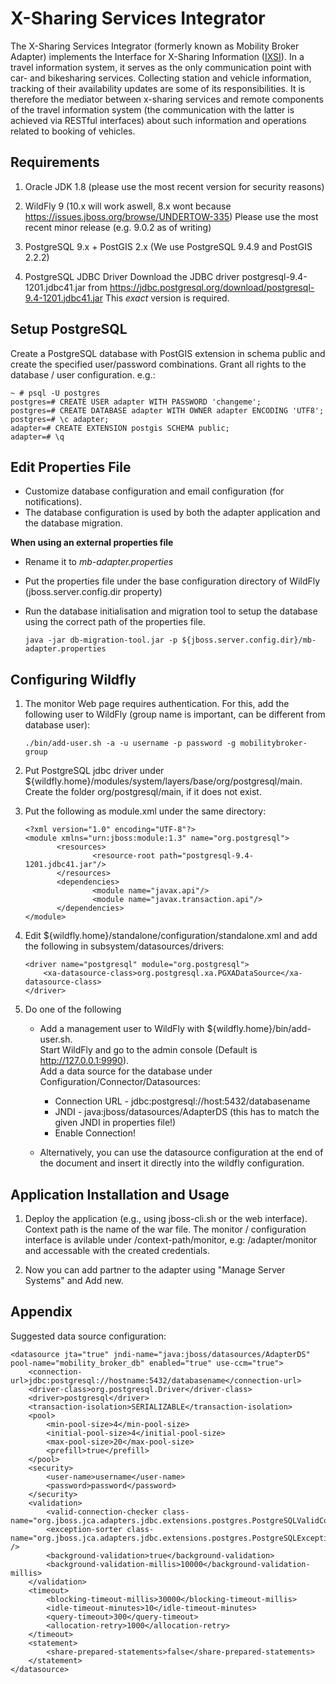 # X-Sharing Services Integrator

The X-Sharing Services Integrator (formerly known as Mobility Broker Adapter) implements the Interface for X-Sharing Information ([IXSI](/about/ixsi)).
In a travel information system, it serves as the only communication point with car- and bikesharing services.
Collecting station and vehicle information, tracking of their availability updates are some of its responsibilities.
It is therefore the mediator between x-sharing services and remote components of the travel information system (the communication with the latter is achieved via RESTful interfaces) about such information and operations related to booking of vehicles.

Requirements
-----

1. Oracle JDK 1.8 (please use the most recent version for security reasons)

2. WildFly 9 (10.x will work aswell, 8.x wont because https://issues.jboss.org/browse/UNDERTOW-335)
   Please use the most recent minor release (e.g. 9.0.2 as of writing)

3. PostgreSQL 9.x + PostGIS 2.x (We use PostgreSQL 9.4.9 and PostGIS 2.2.2)

4. PostgreSQL JDBC Driver
   Download the JDBC driver postgresql-9.4-1201.jdbc41.jar from https://jdbc.postgresql.org/download/postgresql-9.4-1201.jdbc41.jar
   This _exact_ version is required.
   
Setup PostgreSQL
-----

Create a PostgreSQL database with PostGIS extension in schema public and create the specified user/password combinations. 
Grant all rights to the database / user configuration. 
e.g.:

```
~ # psql -U postgres
postgres=# CREATE USER adapter WITH PASSWORD 'changeme';
postgres=# CREATE DATABASE adapter WITH OWNER adapter ENCODING 'UTF8';
postgres=# \c adapter;
adapter=# CREATE EXTENSION postgis SCHEMA public;
adapter=# \q
```

Edit Properties File
-----
- Customize database configuration and email configuration (for notifications).
- The database configuration is used by both the adapter application and the database migration.

**When using an external properties file**

- Rename it to *mb-adapter.properties*
- Put the properties file under the base configuration directory of WildFly (jboss.server.config.dir property)
- Run the database initialisation and migration tool to setup the database using the correct path of the properties file.
    
    ```
    java -jar db-migration-tool.jar -p ${jboss.server.config.dir}/mb-adapter.properties
    ```

Configuring Wildfly
-----

1. The monitor Web page requires authentication. For this, add the following user to WildFly (group name is important, can be different from database user):

    ```
    ./bin/add-user.sh -a -u username -p password -g mobilitybroker-group
    ```

2. Put PostgreSQL jdbc driver under ${wildfly.home}/modules/system/layers/base/org/postgresql/main. Create the folder org/postgresql/main, if it does not exist.

3. Put the following as module.xml under the same directory:

    ```
    <?xml version="1.0" encoding="UTF-8"?>
    <module xmlns="urn:jboss:module:1.3" name="org.postgresql">
           <resources>  
                   <resource-root path="postgresql-9.4-1201.jdbc41.jar"/>  
           </resources>  
           <dependencies>  
                   <module name="javax.api"/>  
                   <module name="javax.transaction.api"/>  
           </dependencies>
    </module>
    ```
    
4. Edit ${wildfly.home}/standalone/configuration/standalone.xml and add the following in subsystem/datasources/drivers:

    ```
    <driver name="postgresql" module="org.postgresql">
        <xa-datasource-class>org.postgresql.xa.PGXADataSource</xa-datasource-class>  
    </driver>
    ```

5. Do one of the following

   - Add a management user to WildFly with ${wildfly.home}/bin/add-user.sh.  
     Start WildFly and go to the admin console (Default is http://127.0.0.1:9990).  
     Add a data source for the database under Configuration/Connector/Datasources:
     
       * Connection URL - jdbc:postgresql://host:5432/databasename 
       * JNDI - java:jboss/datasources/AdapterDS (this has to match the given JNDI in properties file!)
       * Enable Connection!
         
   - Alternatively, you can use the datasource configuration at the end of the document and insert it directly into the wildfly configuration.


Application Installation and Usage
------

1. Deploy the application (e.g., using jboss-cli.sh or the web interface). Context path is the name of the war file.
   The monitor / configuration interface is avilable under /context-path/monitor, e.g: /adapter/monitor and accessable 
   with the created credentials.

2. Now you can add partner to the adapter using "Manage Server Systems" and Add new.



Appendix
-----

Suggested data source configuration:

```
<datasource jta="true" jndi-name="java:jboss/datasources/AdapterDS" pool-name="mobility_broker_db" enabled="true" use-ccm="true">
    <connection-url>jdbc:postgresql://hostname:5432/databasename</connection-url>
    <driver-class>org.postgresql.Driver</driver-class>
    <driver>postgresql</driver>
    <transaction-isolation>SERIALIZABLE</transaction-isolation>
    <pool>
        <min-pool-size>4</min-pool-size>
        <initial-pool-size>4</initial-pool-size>
        <max-pool-size>20</max-pool-size>
        <prefill>true</prefill>
    </pool>
    <security>
        <user-name>username</user-name>
        <password>password</password>
    </security>
    <validation>
        <valid-connection-checker class-name="org.jboss.jca.adapters.jdbc.extensions.postgres.PostgreSQLValidConnectionChecker"/>
        <exception-sorter class-name="org.jboss.jca.adapters.jdbc.extensions.postgres.PostgreSQLExceptionSorter" />
        <background-validation>true</background-validation>
        <background-validation-millis>10000</background-validation-millis>
    </validation>
    <timeout>
        <blocking-timeout-millis>30000</blocking-timeout-millis>
        <idle-timeout-minutes>10</idle-timeout-minutes>
        <query-timeout>300</query-timeout>
        <allocation-retry>1000</allocation-retry>
    </timeout>
    <statement>
        <share-prepared-statements>false</share-prepared-statements>
    </statement>
</datasource>
```